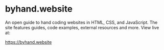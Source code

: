 # byhand.website

An open guide to hand coding websites in HTML, CSS, and JavaScript. The site features guides, code examples, external resources and more. View live at:

https://byhand.website
